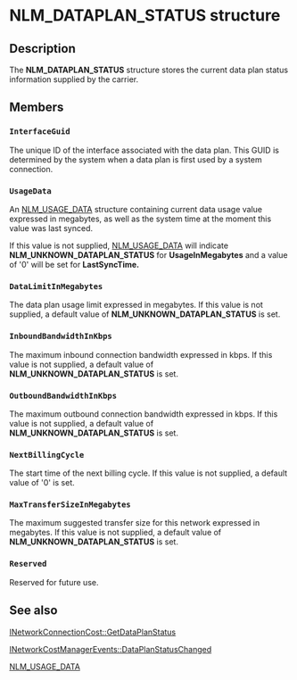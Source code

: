# NLM_DATAPLAN_STATUS structure

## Description

The **NLM_DATAPLAN_STATUS** structure stores the current data plan status information supplied by the carrier.

## Members

### `InterfaceGuid`

The unique ID of the interface associated with the data plan. This GUID is determined by the system when a data plan is first used by a system connection.

### `UsageData`

An [NLM_USAGE_DATA](https://learn.microsoft.com/windows/desktop/api/netlistmgr/ns-netlistmgr-nlm_usage_data) structure containing current data usage value expressed in megabytes, as well as the system time at the moment this value was last synced.

If this value is not supplied, [NLM_USAGE_DATA](https://learn.microsoft.com/windows/desktop/api/netlistmgr/ns-netlistmgr-nlm_usage_data) will indicate **NLM_UNKNOWN_DATAPLAN_STATUS** for **UsageInMegabytes** and a value of '0' will be set for **LastSyncTime.**

### `DataLimitInMegabytes`

The data plan usage limit expressed in megabytes. If this value is not supplied, a default value of **NLM_UNKNOWN_DATAPLAN_STATUS** is set.

### `InboundBandwidthInKbps`

The maximum inbound connection bandwidth expressed in kbps. If this value is not supplied, a default value of **NLM_UNKNOWN_DATAPLAN_STATUS** is set.

### `OutboundBandwidthInKbps`

The maximum outbound connection bandwidth expressed in kbps. If this value is not supplied, a default value of **NLM_UNKNOWN_DATAPLAN_STATUS** is set.

### `NextBillingCycle`

The start time of the next billing cycle. If this value is not supplied, a default value of '0' is set.

### `MaxTransferSizeInMegabytes`

The maximum suggested transfer size for this network expressed in megabytes. If this value is not supplied, a default value of **NLM_UNKNOWN_DATAPLAN_STATUS** is set.

### `Reserved`

Reserved for future use.

## See also

[INetworkConnectionCost::GetDataPlanStatus](https://learn.microsoft.com/windows/desktop/api/netlistmgr/nf-netlistmgr-inetworkconnectioncost-getdataplanstatus)

[INetworkCostManagerEvents::DataPlanStatusChanged](https://learn.microsoft.com/windows/desktop/api/netlistmgr/nf-netlistmgr-inetworkcostmanagerevents-dataplanstatuschanged)

[NLM_USAGE_DATA](https://learn.microsoft.com/windows/desktop/api/netlistmgr/ns-netlistmgr-nlm_usage_data)